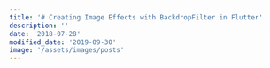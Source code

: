 ```yaml
---
title: '# Creating Image Effects with BackdropFilter in Flutter'
description: ''
date: '2018-07-28'
modified_date: '2019-09-30'
image: '/assets/images/posts'
---
```

